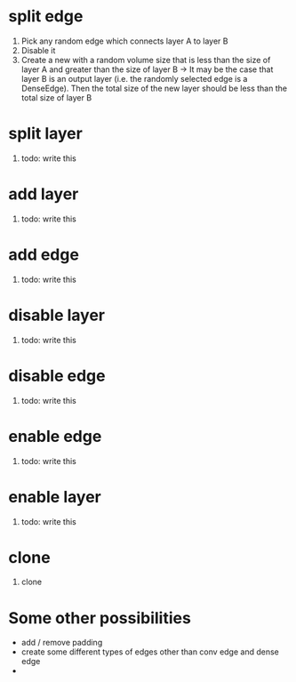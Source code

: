 # split edge
1. Pick any random edge which connects layer A to layer B
2. Disable it
3. Create a new with a random volume size that is less than the size of layer A and greater than the size of layer B
    ->  It may be the case that layer B is an output layer (i.e. the randomly selected edge is a DenseEdge).
        Then the total size of the new layer should be less than the total size of layer B

# split layer
1. todo: write this

# add layer
1. todo: write this

# add edge
1. todo: write this

# disable layer
1. todo: write this

# disable edge
1. todo: write this

# enable edge
1. todo: write this

# enable layer
1. todo: write this

# clone
1. clone


# Some other possibilities
- add / remove padding
- create some different types of edges other than conv edge and dense edge
- 
